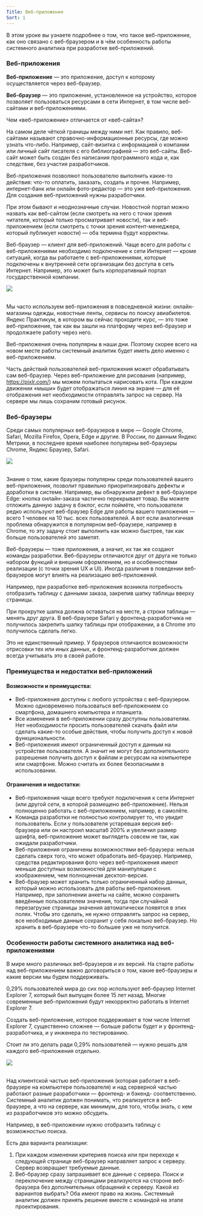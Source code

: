 ```yaml
---
Title: Веб-приложения
Sort: 1
---
```


В этом уроке вы узнаете подробнее о том, что такое веб-приложение, как оно связано с веб-браузером и в чём особенность работы системного аналитика при разработке веб-приложений.

### Веб-приложения

**Веб-приложение** — это приложение, доступ к которому осуществляется через веб-браузер. 

**Веб-браузер** — это приложение, установленное на устройство, которое позволяет пользоваться ресурсами в сети Интернет, в том числе веб-сайтами и веб-приложениями.

Чем «веб-приложение» отличается от «веб-сайта»?

 На самом деле чёткой границы между ними нет. Как правило, веб-сайтами называют справочно-информационные ресурсы, где можно узнать что-либо. Например, сайт-визитка с информацией о компании или личный сайт писателя с его библиографией — это веб-сайты. Веб-сайт может быть создан без написания программного кода и, как следствие, без участия разработчиков.

 Веб-приложения позволяют пользователю выполнить какие-то действия: что-то оплатить, заказать, создать и прочее. Например, интернет-банк или онлайн фото-редактор — это уже веб-приложения. Для создания веб-приложений нужны разработчики.

 При этом бывают и неоднозначные случаи. Новостной портал можно назвать как веб-сайтом (если смотреть на него с точки зрения читателя, который только просматривает новости), так и веб-приложением (если смотреть с точки зрения контент-менеджера, который публикует новости) — оба термина будут корректны.

Веб-браузер — клиент для веб-приложений. Чаще всего для работы с веб-приложениями необходимо подключение к сети Интернет — кроме ситуаций, когда вы работаете с веб-приложениями, которые подключены к внутренней сети организации без доступа в сеть Интернет. Например, это может быть корпоративный портал государственной компании.

<img src="%base_url%/images/S1-T6-T7-sketches-08_1_1657090584.png"/>
<br><br>

Мы часто используем веб-приложения в повседневной жизни: онлайн-магазины одежды, новостные ленты, сервисы по поиску авиабилетов. Яндекс Практикум, в котором вы сейчас проходите курс, — это тоже веб-приложение, так как вы зашли на платформу через веб-браузер и продолжаете работу через него. 

Веб-приложения очень популярны в наши дни. Поэтому скорее всего на новом месте работы системный аналитик будет иметь дело именно с веб-приложением.

Часть действий пользователей веб-приложения может обрабатывать сам веб-браузер. Через веб-приложение для рисования (например, https://pixlr.com/) мы можем попытаться нарисовать кота. При каждом движении «мыши» будет отображаться линия на экране — для её отображения нет необходимости отправлять запрос на сервер. На сервере мы лишь сохраним готовый рисунок.

### Веб-браузеры

Среди самых популярных веб-браузеров в мире — Google Chrome, Safari, Mozilla Firefox, Opera, Edge и другие. В России, по данным Яндекс Метрики, в последнее время наиболее популярны веб-браузеры Сhrome, Яндекс Браузер, Safari.

<img src="%base_url%/images/T7-L1-browser-OS-mobile_1657090613.png"/>
<br><br>

Знание о том, какие браузеры популярны среди пользователей вашего веб-приложения, позволит правильно приоритизировать дефекты и доработки в системе. Например, вы обнаружили дефект в веб-браузере Edge: кнопка онлайн-заказа частично перекрывает товар. Вы можете отложить данную задачу в бэклог, если поймёте, что пользователи редко используют веб-браузер Edge для работы вашего приложения — всего 1 человек на 10 тыс. всех пользователей. А вот если аналогичная проблема обнаружится в популярном веб-браузере, например в Chrome, то эту задачу стоит выполнить как можно быстрее, так как больше пользователей это заметят. 

Веб-браузеры — тоже приложения, а значит, их так же создают команды разработки. Веб-браузеры отличаются друг от друга не только набором функций и внешним оформлением, но и особенностями реализации (с точки зрения UX и UI). Иногда различия в поведении веб-браузеров могут влиять на реализацию веб-приложений.

Например, при разработке веб-приложения возникла потребность отобразить таблицу с данными заказа, закрепив шапку таблицы вверху страницы. 

При прокрутке шапка должна оставаться на месте, а строки таблицы — менять друг друга. 
В веб-браузере Safari у фронтенд-разработчика не получилось закрепить шапку таблицы при отображении, а в Chrome это получилось сделать легко. 

Это не единственный пример. У браузеров отличаются возможности отрисовки тех или иных данных, и фронтенд-разработчик должен всегда учитывать это в своей работе.

### Преимущества и недостатки веб-приложений

#### Возможности и преимущества:
- Веб-приложения доступны с любого устройства с веб-браузером. Можно одновременно пользоваться веб-приложением со смартфона, домашнего компьютера и планшета.
- Все изменения в веб-приложении сразу доступны пользователям. Нет необходимости просить пользователей скачать файл или сделать какие-то особые действия, чтобы получить доступ к новой функциональности.
- Веб-приложения имеют ограниченный доступ к данным на устройстве пользователя. А значит не могут без дополнительного разрешения получить доступ к файлам и ресурсам на компьютере или смартфоне. Можно считать их более безопасными в использовании.

#### Ограничения и недостатки:
- Веб-приложения чаще всего требуют подключения к сети Интернет (или другой сети, в которой размещено веб-приложение). Нельзя полноценно работать с веб-приложением, например, в самолёте.
- Команда разработки не полностью контролирует то, что увидит пользователь. Если у пользователя устаревшая версия веб-браузера или он настроил масштаб 200% и увеличил размер шрифта, веб-приложение может выглядеть совсем не так, как ожидали разработчики.
- Веб-приложения ограничены возможностями веб-браузера: нельзя сделать сверх того, что может обработать веб-браузер. Например, средства редактирования фото через веб-приложения имеют меньше доступных возможностей для манипуляции с изображением, чем полноценная десктоп-версия.
- Веб-браузер может хранить только ограниченный набор данных, который можно использовать для работы веб-приложения. Например, при заполнении анкеты на сайте, можно сохранить введённые пользователем значения, тогда при случайной перезагрузке страницы значения автоматически появятся в этих полях. Чтобы это сделать, не нужно отправлять запрос на сервер, все необходимые данные сохранит у себя локально веб-браузер. Но хранить в веб-браузере что-то большее уже не получится.

### Особенности работы системного аналитика над веб-приложениями

В мире много различных веб-браузеров и их версий. На старте работы над веб-приложением важно договориться о том, какие веб-браузеры и какие версии мы будем поддерживать.

0,29% пользователей мира до сих пор используют веб-браузер Internet Explorer 7, который был выпущен более 15 лет назад. Многие современные веб-приложения будут некорректно работать в Internet Explorer 7.

Создать веб-приложение, которое поддерживает в том числе Internet Explorer 7, существенно сложнее — больше работы будет и у фронтенд-разработчика, и у инженера по тестированию.

Стоит ли это делать ради 0,29% пользователей — нужно решать для каждого веб-приложения отдельно.

<img src="%base_url%/images/T7-L1-browser-Danya_1657090649.png"/>
<br><br>

Над клиентской частью веб-приложения (которая работает в веб-браузере на компьютере пользователя) и над серверной частью работают разные разработчики — фронтенд- и бэкенд- соответственно. Системный аналитик должен понимать, что реализуется в веб-браузере, а что на сервере, как минимум, для того, чтобы знать, с кем из разработчиков это можно обсудить.

Например, в веб-приложении нужно отобразить таблицу с возможностью поиска.

 Есть два варианта реализации:
1. При каждом изменении критериев поиска или при переходе к следующей странице веб-браузер направляет запрос к серверу. Сервер возвращает требуемые данные.
1. Веб-браузер сразу запрашивает все данные с сервера. Поиск и переключение между страницами реализуются на стороне веб-браузера без дополнительных обращений к серверу.
Какой из вариантов выбрать? Оба имеют право на жизнь. Системный аналитик должен принять решение вместе с командой на этапе проектирования.